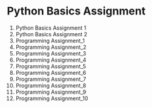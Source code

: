 # Python Basics Assignment
1. Python Basics Assignment 1
2. Python Basics Assignment 2
26. Programming Assignment_1
27. Programming Assignment_2
28. Programming Assignment_3
29. Programming Assignment_4
30. Programming Assignment_5
31. Programming Assignment_6
32. Programming Assignment_7
33. Programming Assignment_8
34. Programming Assignment_9
35. Programming Assignment_10
   
